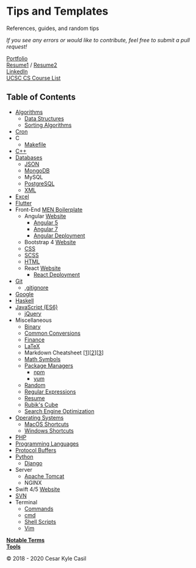 # Tips and Templates

References, guides, and random tips

*If you see any errors or would like to contribute, feel free to submit a pull request!*  

[Portfolio](https://cesarkylecasil.me/)  
[Resume1](https://cesarkylecasil.me/cesar-kyle-casil-resume.pdf) / [Resume2](https://cesarkylecasil.me/cesar-kyle-casil-resume-latex.pdf)  
[LinkedIn](https://www.linkedin.com/in/ckcasil/)  
[UCSC CS Course List](https://raw.githubusercontent.com/ccasil/UCSC_BSOE/master/README.txt)

## Table of Contents

* [Algorithms](Algorithms.md)
  * [Data Structures](DataStructures.md)
  * [Sorting Algorithms](SortingAlgorithms.md)
* [Cron](Cron.md)
* C
  * [Makefile](Makefile.md)
* [C++](Cpp.md)
* [Databases](Database.md)
  * [JSON](JSON.md)
  * [MongoDB](MongoDB.md)
  * MySQL
  * [PostgreSQL](PostgreSQL.md)
  * [XML](XML.md)
* [Excel](Excel.md)
* [Flutter](Flutter.md)
* Front-End [MEN Boilerplate](https://github.com/ccasil/MEN_Boilerplate)
  * Angular [Website](https://angular.io/)
    * [Angular 5](Angular5.md)
    * [Angular 7](Angular7.md)
    * [Angular Deployment](AngularDeployment.md)
  * Bootstrap 4 [Website](https://getbootstrap.com/)
  * [CSS](CSS.md)
  * [SCSS](SCSS.md)
  * [HTML](HTML.md)
  * React [Website](https://reactjs.org/)
    * [React Deployment](ReactDeployment.md)
* [Git](Git.md)
  * [.gitignore](gitignore.md)
* [Google](Google.md)
* [Haskell](Haskell.md)
* [JavaScript (ES6)](JavaScript.md)
  * [jQuery](jQuery.md)
* Miscellaneous
  * [Binary](Binary.md)
  * [Common Conversions](Conversions.md)
  * [Finance](Finance.md)
  * [LaTeX](LaTeX.md)
  * Markdown Cheatsheet [[1](https://github.com/adam-p/markdown-here/wiki/Markdown-Cheatsheet)][[2](https://guides.github.com/features/mastering-markdown/)][[3](https://www.markdownguide.org/)]
  * [Math Symbols](Math.md)
  * [Package Managers](PackageManagers.md)
    * [npm](npm.md)
    * [yum](yum.md)
  * [Random](Random.md)
  * [Regular Expressions](Regex.md)
  * [Resume](Resume.md)
  * [Rubik's Cube](Rubiks.md)
  * [Search Engine Optimization](SEO.md)
* [Operating Systems](OperatingSystems.md)
  * [MacOS Shortcuts](MacOS.md)
  * [Windows Shortcuts](Windows.md)
* [PHP](PHP.md)
* [Programming Languages](Programming.md)
* [Protocol Buffers](ProtocolBuffers.md)
* [Python](Python.md)
  * [Django](Django.md)
* Server
  * [Apache Tomcat](ApacheTomcat.md)
  * NGINX
* Swift 4/5 [Website](https://developer.apple.com/swift/)
* [SVN](SVN.md)
* Terminal
  * [Commands](TerminalCommands.md)
  * [cmd](cmd.md)
  * [Shell Scripts](ShellScripts.md)
  * [Vim](Vim.md)

**[Notable Terms](Terms.md)**  
**[Tools](Tools.md)**

© 2018 - 2020 Cesar Kyle Casil
